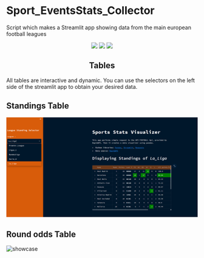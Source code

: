 # Sport_EventsStats_Collector

Script which makes a Streamlit app showing data from the main european football leagues

<div align="center">
  </span><img src="https://img.shields.io/badge/made%20with-python-blue" /><span> <img src="https://img.shields.io/badge/made%20with-pandas-orange" /><span> </span><img src="https://img.shields.io/badge/made%20with-streamlit-yellow" />
</div>
 
<h2 align="center"> Tables </h2>

All tables are interactive and dynamic. You can use the selectors on the left side of the streamlit app to obtain your desired data.

## Standings Table

![showcase](src/showcase/standings.PNG)

## Round odds Table

![showcase](rounds.PNG)
